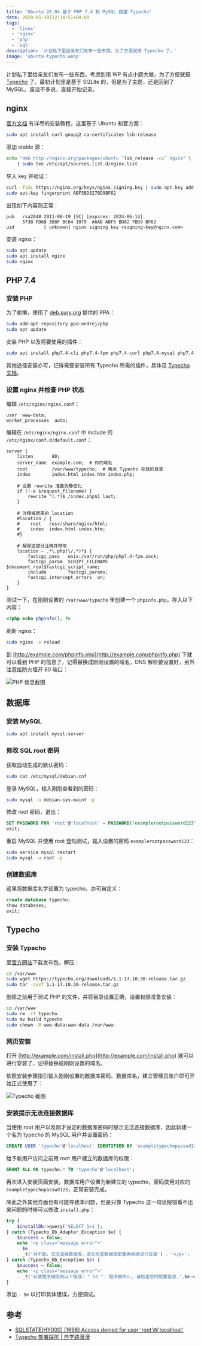 ```yaml
---
title: 'Ubuntu 20.04 基于 PHP 7.4 和 MySQL 搭建 Typecho'
date: 2020-05-30T22:14:51+08:00
tags:
  - 'linux'
  - 'nginx'
  - 'php'
  - 'sql'
description: '计划私下里给亲友们发布一些东西，为了方便就搭 Typecho 了。'
image: 'ubuntu-typecho.webp'
---
```


计划私下里给亲友们发布一些东西，考虑到用 WP 有点小题大做，为了方便就搭 [Typecho](https://typecho.org/) 了。最初计划里是基于 SQLite 的，但是为了主题，还是回到了 MySQL。废话不多说，直接开始记录。

<!--more-->

## nginx

[官方文档](https://nginx.org/en/docs/install.html) 有详尽的安装教程，这里基于 Ubuntu 和官方源：

```bash
sudo apt install curl gnupg2 ca-certificates lsb-release
```

添加 stable 源：

```bash
echo "deb http://nginx.org/packages/ubuntu `lsb_release -cs` nginx" \
    | sudo tee /etc/apt/sources.list.d/nginx.list
```

导入 key 并验证：

```bash
curl -fsSL https://nginx.org/keys/nginx_signing.key | sudo apt-key add -
sudo apt-key fingerprint ABF5BD827BD9BF62
```

出现如下内容则正常：

```
pub   rsa2048 2011-08-19 [SC] [expires: 2024-06-14]
      573B FD6B 3D8F BC64 1079  A6AB ABF5 BD82 7BD9 BF62
uid           [ unknown] nginx signing key <signing-key@nginx.com>
```

安装 nginx：

```bash
sudo apt update
sudo apt install nginx
sudo nginx
```

## PHP 7.4

### 安装 PHP

为了偷懒，使用了 [deb.sury.org](https://deb.sury.org/) 提供的 PPA：

```bash
sudo add-apt-repository ppa:ondrej/php
sudo apt update
```

安装 PHP 以及将要使用的插件：

```bash
sudo apt install php7.4-cli php7.4-fpm php7.4-curl php7.4-mysql php7.4-gd php7.4-xml php7.4-mbstring php7.4-zip
```

其他途径安装亦可，记得需要安装所有 Typecho 所需的插件，具体见 [Typecho 文档](https://docs.typecho.org/install)。

### 设置 nginx 并检查 PHP 状态

编辑 `/etc/nginx/nginx.conf`：

```nginx
user  www-data;
worker_processes  auto;
```

编辑在 `/etc/nginx/nginx.conf` 中 include 的 `/etc/nginx/conf.d/default.conf`：

```nginx
server {
    listen       80;
    server_name  example.com;  # 你的域名
    root         /var/www/typecho;  # 晚点 Typecho 存放的目录
    index        index.html index.htm index.php;

    # 设置 rewrite 准备伪静态化
    if (!-e $request_filename) {
        rewrite ^(.*)$ /index.php$1 last;
    }

    # 注释掉原来的 location
    #location / {
    #    root   /usr/share/nginx/html;
    #    index  index.html index.htm;
    #}

    # 解除这部分注释并修改
    location ~ .*\.php(\/.*)*$ {
        fastcgi_pass   unix:/var/run/php/php7.4-fpm.sock;
        fastcgi_param  SCRIPT_FILENAME  $document_root$fastcgi_script_name;
        include        fastcgi_params;
        fastcgi_intercept_errors  on;
    }
}
```

测试一下，在刚刚设置的 `/var/www/typecho` 里创建一个 `phpinfo.php`，存入以下内容：

```php
<?php echo phpinfo(); ?>
```

刷新 nginx：

```bash
sudo nginx -s reload
```

到 [http://example.com/phpinfo.php](http://example.com/phpinfo.php) 下就可以看到 PHP 的信息了，记得替换成刚刚设置的域名，DNS 解析要设置好，另外注意给防火墙开 80 端口：

![PHP 信息截图](20200530233816.webp)

## 数据库

### 安装 MySQL

```bash
sudo apt install mysql-server
```

### 修改 SQL root 密码

获取自动生成的默认密码：

```bash
sudo cat /etc/mysql/debian.cnf
```

登录 MySQL，输入刚刚查看到的密码：

```bash
sudo mysql -u debian-sys-maint -p
```

修改 root 密码，退出：

```sql
SET PASSWORD FOR 'root'@'localhost' = PASSWORD("examplerootpassword123");
exit;
```

重启 MySQL 并使用 root 登陆测试，输入设置的密码 `examplerootpassword123`：

```bash
sudo service mysql restart
sudo mysql -u root -p
```

### 创建数据库

这里将数据库名字设置为 typecho，亦可自定义：

```sql
create database typecho;
show databases;
exit;
```

## Typecho

### 安装 Typecho

至[官方网站](https://typecho.org/download)下载发布包，解压：

```bash
cd /var/www
sudo wget https://typecho.org/downloads/1.1-17.10.30-release.tar.gz
sudo tar -zxvf 1.1-17.10.30-release.tar.gz
```

删除之前用于测试 PHP 的文件，并将目录设置正确，设置权限准备安装：

```bash
cd /var/www
sudo rm -rf typecho
sudo mv build typecho
sudo chown -R www-data:www-data /var/www
```

### 网页安装

打开 [http://example.com/install.php](http://example.com/install.php) 就可以进行安装了，记得替换成刚刚设置的域名。

依照安装步骤指引输入刚刚设置的数据库密码、数据库名，建立管理员账户即可开始正式使用了：

![Typecho 截图](20200531005625.webp)

### 安装提示无法连接数据库

当使用 root 用户以及刚才设定的数据库密码时提示无法连接数据库，因此新建一个名为 typecho 的 MySQL 用户并设置密码：

```sql
CREATE USER 'typecho'@'localhost' IDENTIFIED BY 'exampletypechopasswd123';
```

给予新用户访问之前用 root 用户建立的数据库的权限：

```sql
GRANT ALL ON typecho.* TO 'typecho'@'localhost';
```

再次进入安装页面安装，数据库用户设置为新建立的 typecho，密码使用对应的 `exampletypechopasswd123`，正常安装完成。

除此之外其他方面也有可能导致本问题，但是只靠 Typecho 这一句话报错看不出来问题的时候可以修改 `install.php`：

```php
try {
    $installDb->query('SELECT 1=1');
} catch (Typecho_Db_Adapter_Exception $e) {
    $success = false;
    echo '<p class="message error">'
    . $e
    . _t('对不起，无法连接数据库，请先检查数据库配置再继续进行安装') . '</p>';
} catch (Typecho_Db_Exception $e) {
    $success = false;
    echo '<p class="message error">'
    . _t('安装程序捕捉到以下错误: " %s ". 程序被终止, 请检查您的配置信息.',$e->getMessage()) . '</p>';
}
```

添加 `. $e` 以打印具体错误，方便调试。

## 参考

- [SQLSTATE[HY000] [1698] Access denied for user 'root'@'localhost'](https://stackoverflow.com/questions/36864206/sqlstatehy000-1698-access-denied-for-user-rootlocalhost)
- [Typecho 部署踩坑 | 自学路漫漫](https://blog.fxcdev.com/archives/14.html)
